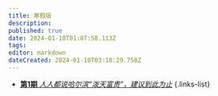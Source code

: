 ```yaml
---
title: 寒假版
description: 
published: true
date: 2024-01-10T01:07:58.113Z
tags: 
editor: markdown
dateCreated: 2024-01-10T03:10:29.758Z
---
```


- [**第1期** *人人都说哈尔滨“泼天富贵”，建议到此为止*](./winterbreak/1.md)
{.links-list}
